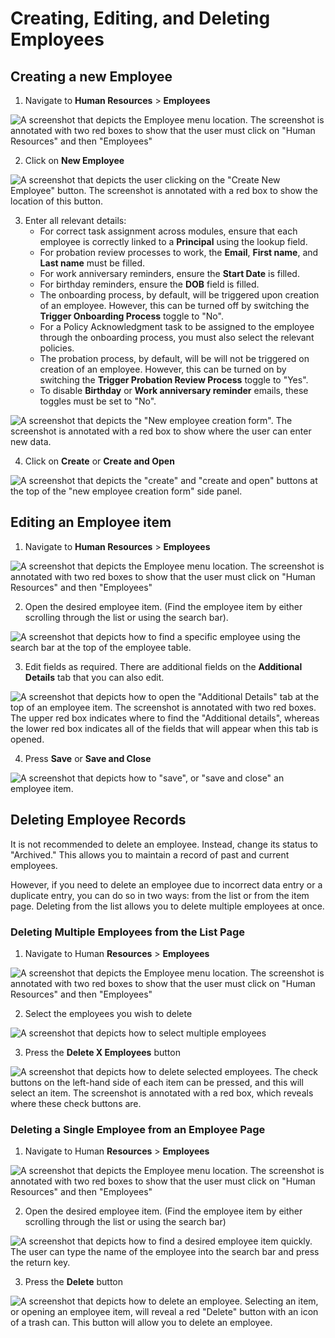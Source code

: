 # Creating, Editing, and Deleting Employees

## Creating a new Employee

1. Navigate to **Human Resources** &gt; **Employees**  

![A screenshot that depicts the Employee menu location. The screenshot is annotated with two red boxes to show that the user must click on "Human Resources" and then "Employees"](<../Employee Menu Location.png>)

2. Click on **New Employee**

![A screenshot that depicts the user clicking on the "Create New Employee" button. The screenshot is annotated with a red box to show the location of this button.](<Create employee button.png>)

3. Enter all relevant details:
    - For correct task assignment across modules, ensure that each employee is correctly linked to a **Principal** using the lookup field.
    - For probation review processes to work, the **Email**, **First name**, and **Last name** must be filled.
    - For work anniversary reminders, ensure the **Start Date** is filled.
    - For birthday reminders, ensure the **DOB** field is filled.
    - The onboarding process, by default, will be triggered upon creation of an employee. However, this can be turned off by switching the **Trigger Onboarding Process** toggle to "No".
    - For a Policy Acknowledgment task to be assigned to the employee through the onboarding process, you must also select the relevant policies.
    - The probation process, by default, will be will not be triggered on creation of an employee. However, this can be turned on by switching the **Trigger Probation Review Process** toggle to "Yes".
    - To disable **Birthday** or **Work anniversary reminder** emails, these toggles must be set to "No".  

![A screenshot that depicts the "New employee creation form". The screenshot is annotated with a red box to show where the user can enter new data.](<New employee creation form.png>)

4. Click on **Create** or **Create and Open** 

![A screenshot that depicts the "create" and "create and open" buttons at the top of the "new employee creation form" side panel.](<Create and open button.png>)

## Editing an Employee item

1. Navigate to **Human Resources** &gt; **Employees**  

![A screenshot that depicts the Employee menu location. The screenshot is annotated with two red boxes to show that the user must click on "Human Resources" and then "Employees"](<../Employee Menu Location.png>)

2. Open the desired employee item. (Find the employee item by either scrolling through the list or using the search bar).  

![A screenshot that depicts how to find a specific employee using the search bar at the top of the employee table.](<../Finding a specific employee.png>)

3. Edit fields as required. There are additional fields on the **Additional Details** tab that you can also edit.  

![A screenshot that depicts how to open the "Additional Details" tab at the top of an employee item. The screenshot is annotated with two red boxes. The upper red box indicates where to find the "Additional details", whereas the lower red box indicates all of the fields that will appear when this tab is opened.](<Employee details page.png>)

4. Press **Save** or **Save and Close** 

![A screenshot that depicts how to "save", or "save and close" an employee item.](<Saving the edited employee.png>)

## Deleting Employee Records

It is not recommended to delete an employee. Instead, change its status to "Archived." This allows you to maintain a record of past and current employees.

However, if you need to delete an employee due to incorrect data entry or a duplicate entry, you can do so in two ways: from the list or from the item page. Deleting from the list allows you to delete multiple employees at once.

### Deleting Multiple Employees from the List Page

1. Navigate to Human **Resources** &gt; **Employees**

![A screenshot that depicts the Employee menu location. The screenshot is annotated with two red boxes to show that the user must click on "Human Resources" and then "Employees"](<../Employee Menu Location.png>)

2. Select the employees you wish to delete  

![A screenshot that depicts how to select multiple employees](<Selecting multiple employees.png>)

3. Press the **Delete X Employees** button 

![A screenshot that depicts how to delete selected employees. The check buttons on the left-hand side of each item can be pressed, and this will select an item. The screenshot is annotated with a red box, which reveals where these check buttons are.](<Deleting selected employees.png>)

### Deleting a Single Employee from an Employee Page

1. Navigate to Human **Resources** &gt; **Employees** 

![A screenshot that depicts the Employee menu location. The screenshot is annotated with two red boxes to show that the user must click on "Human Resources" and then "Employees"](<../Employee Menu Location.png>)

2. Open the desired employee item. (Find the employee item by either scrolling through the list or using the search bar)  

![A screenshot that depicts how to find a desired employee item quickly. The user can type the name of the employee into the search bar and press the return key.](<../Finding a specific employee.png>)

3. Press the **Delete** button  

![A screenshot that depicts how to delete an employee. Selecting an item, or opening an employee item, will reveal a red "Delete" button with an icon of a trash can. This button will allow you to delete an employee.](<Deleting the current employee.png>)